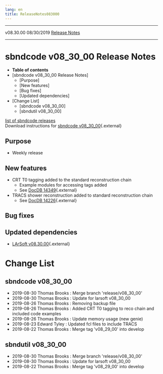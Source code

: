 ```yaml
---
lang: en
title: ReleaseNotes083000
---
```


  ----------- ------------ -- -- ------------------------------------------------------
  v08.30.00   08/30/2019         [Release Notes](ReleaseNotes083000.html)
  ----------- ------------ -- -- ------------------------------------------------------



sbndcode v08\_30\_00 Release Notes
======================================================================================

-   **Table of contents**
-   [sbndcode v08\_30\_00 Release
    Notes]
    -   [Purpose]
    -   [New features]
    -   [Bug fixes]
    -   [Updated dependencies]
-   [Change List]
    -   [sbndcode v08\_30\_00]
    -   [sbndutil v08\_30\_00]

[list of sbndcode
releases](List_of_SBND_code_releases.html)\
Download instructions for [sbndcode
v08\_30\_00](http://scisoft.fnal.gov/scisoft/bundles/sbnd/v08_30_00/sbndcode-v08_30_00.html){.external}



Purpose
----------------------------------

-   Weekly release



New features
--------------------------------------------

-   CRT T0 tagging added to the standard reconstruction chain
    -   Example modules for accessing tags added
    -   See [DocDB
        14349](https://sbn-docdb.fnal.gov/cgi-bin/private/ShowDocument?docid=14349){.external}
-   TRACS shower reconstruction added to standard reconstruction chain
    -   See [DocDB
        14226](https://sbn-docdb.fnal.gov/cgi-bin/private/ShowDocument?docid=14226){.external}



Bug fixes
--------------------------------------



Updated dependencies
------------------------------------------------------------

-   [LArSoft
    v08.30.00](https://cdcvs.fnal.gov/redmine/projects/larsoft/wiki/ReleaseNotes083000){.external}



Change List
==========================================



sbndcode v08\_30\_00
----------------------------------------------------------

-   2019-08-30 Thomas Brooks : Merge branch \'release/v08\_30\_00\'
-   2019-08-30 Thomas Brooks : Update for larsoft v08\_30\_00
-   2019-08-26 Thomas Brooks : Removing backup file
-   2019-08-26 Thomas Brooks : Added CRT T0 tagging to reco chain and
    included code examples
-   2019-08-26 Thomas Brooks : Update memory usage (new genie)
-   2019-08-23 Edward Tyley : Updated fcl files to include TRACS
-   2019-08-22 Thomas Brooks : Merge tag \'v08\_29\_00\' into develop



sbndutil v08\_30\_00
----------------------------------------------------------

-   2019-08-30 Thomas Brooks : Merge branch \'release/v08\_30\_00\'
-   2019-08-30 Thomas Brooks : Update for larsoft v08\_30\_00
-   2019-08-22 Thomas Brooks : Merge tag \'v08\_29\_00\' into develop
